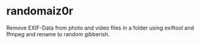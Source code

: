 # randomaiz0r
Remove EXIF-Data from photo and video files in a folder using exiftool and ffmpeg and rename to random gibberish.
